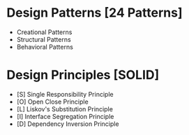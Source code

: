# Design Patterns [24 Patterns]
* Creational Patterns
* Structural Patterns
* Behavioral Patterns

# Design Principles [SOLID]
* [S] Single Responsibility Principle
* [O] Open Close Principle
* [L] Liskov's Substitution Principle
* [I] Interface Segregation Principle
* [D] Dependency Inversion Principle

